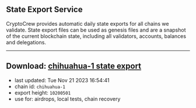 ## State Export Service
CryptoCrew provides automatic daily state exports for all chains we validate. State export files can be used as genesis files and are a snapshot of the current blockchain state, including all validators, accounts, balances and delegations.

---
**Download: [chihuahua-1 state export](https://dl.ccvalidators.com/SERVICE/chihuahua/chihuahua-1_export_10200501.json)**
---

- last updated: Tue Nov 21 2023 16:54:41
- chain id: `chihuahua-1`
- export height: `10200501`
- use for: airdrops, local tests, chain recovery
